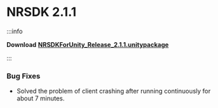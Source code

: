 # NRSDK 2.1.1

:::info

**Download** [**NRSDKForUnity_Release_2.1.1.unitypackage**](https://public-resource.xreal.com/download/NRSDKForUnity_2.1.1_Release_20231227/NRSDKForUnity_2.1.1.unitypackage)

:::

### Bug Fixes

* Solved the problem of client crashing after running continuously for about 7 minutes.
